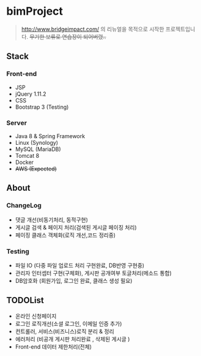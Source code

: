 # bimProject

> http://www.bridgeimpact.com/ 의 리뉴얼을 목적으로 시작한 프로젝트입니다.  ~~무기한 보류로 연습장이 되어버렸..~~


## Stack


### Front-end
- JSP
- jQuery 1.11.2
- CSS
- Bootstrap 3 (Testing)

### Server
- Java 8 & Spring Framework
- Linux (Synology)
- MySQL (MariaDB)
- Tomcat 8
- Docker
- ~~AWS (Expected)~~

## About

### ChangeLog
- 댓글 개선(비동기처리, 동적구현)
- 게시글 검색 & 페이지 처리(검색된 게시글 페이징 처리)
- 페이징 클래스 객체화(로직 개선,코드 정리중)

### Testing
- 파일 IO (다중 파일 업로드 처리 구현완료, DB반영 구현중)
- 관리자 인터셉터 구현(구체화), 게시판 공개여부 토글처리(메소드 통합)
- DB암호화 (회원가입, 로그인 완료, 클래스 생성 필요) 

## TODOList
- 온라인 신청페이지
- 로그인 로직개선(소셜 로그인, 이메일 인증 추가)
- 컨트롤러, 서비스(비즈니스)로직 분리 & 정리
- 에러처리 (비공개 게시판 처리완료 , 삭제된 게시글 )
- Front-end 데이터 제한처리(전체)

